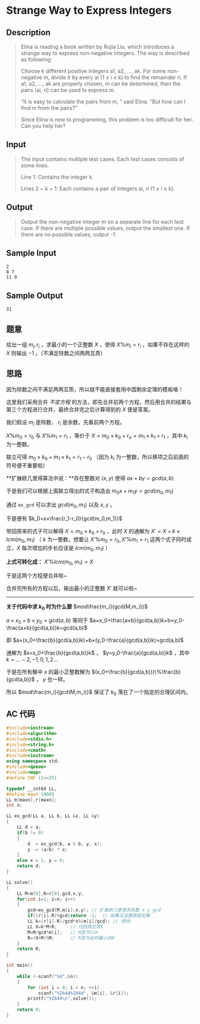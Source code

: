 # Strange Way to Express Integers

## **Description**

> Elina is reading a book written by Rujia Liu, which introduces a strange way to express non-negative integers. The way is described as following:
>
> Choose k different positive integers a1, a2, …, ak. For some non-negative m, divide it by every ai (1 ≤ i ≤ k) to find the remainder ri. If a1, a2, …, ak are properly chosen, m can be determined, then the pairs (ai, ri) can be used to express m.
>
> “It is easy to calculate the pairs from m, ” said Elina. “But how can I find m from the pairs?”
>
> Since Elina is new to programming, this problem is too difficult for her. Can you help her?



## **Input**

> The input contains multiple test cases. Each test cases consists of some lines.
>
> Line 1: Contains the integer k.
>
> Lines 2 ~ k + 1: Each contains a pair of integers ai, ri (1 ≤ i ≤ k).



## **Output**

> Output the non-negative integer m on a separate line for each test case. If there are multiple possible values, output the smallest one. If there are no possible values, output -1.



## **Sample Input**

    2
    8 7
    11 9



## **Sample Output**

    31



## **题意**

给出一组 $m_i,r_i$ ，求最小的一个正整数 $X$ ，使得 $X\%m_i=r_i$ ，如果不存在这样的 $X$ 则输出 $-1$ 。（不满足除数之间两两互质）



## **思路**

因为除数之间不满足两两互质，所以就不能直接套用中国剩余定理的模板咯！

这里我们采用合并 *不定方程* 的方法，即先合并前两个方程，然后用合并的结果与第三个方程进行合并，最终合并完之后计算得到的 $X$ 便是答案。



我们假设 $m_i$ 是除数， $r_i$ 是余数，先看前两个方程。

$X\%m_0=r_0$ 与 $X\%m_1=r_1$ ，等价于 $X=m_0×k_0+r_o=m_1×k_1+r_1$ ，其中 $k_i$ 为一整数。

联立可得 $m_0×k_0+m_1×k_1=r_1-r_0$ （因为 $k_i$ 为一整数，所以移项之后前面的符号便不重要啦）



**扩展欧几里得算法中说：**存在整数对 $(x,y)$ 使得 $ax+by=gcd(a,b)$

于是我们可以根据上面联立得出的式子构造出 $m_0x+m_1y=gcd(m_0,m_1)$



通过 `ex_gcd` 可以求出 $gcd(m_0,m_1)$ 以及 $x,y$  。

于是便有 $k_0=x×\frac{r_1-r_0}{gcd(m_0,m_1)}$ 

带回原来的式子可以解得 $X=m_0×k_0+r_0$ ，此时 $X$ 的通解为 $X'=X+k×lcm(m_0,m_1)$ （ $k$ 为一整数，想要让 $X'\%m_0=r_0,X'\%m_1=r_1$ 这两个式子同时成立，$X$ 每次增加的步长应该是 $lcm(m_0,m_1)$ ）

**上式可转化成：** $X'\%lcm(m_0,m_1)=X$



于是这两个方程便合并啦~

合并完所有的方程以后，输出最小的正整数 $X'$ 就可以啦~

---

**关于代码中求 $k_0$ 时为什么要** $mod\frac{m_i}{gcd(M,m_i)}$

$a×x_0+b×y_0=gcd(a,b)$ 等同于 $a×x_0+\frac{a×b}{gcd(a,b)}k+b×y_0-\frac{a×b}{gcd(a,b)}k=gcd(a,b)$

即 $a×(x_0+\frac{b}{gcd(a,b)}k)+b×(y_0-\frac{a}{gcd(a,b)}k)=gcd(a,b)$

通解为 $x=x_0+\frac{b}{gcd(a,b)}k$ ， $y=y_0-\frac{a}{gcd(a,b)}k$ ，其中 $k=...-2,-1,0,1,2...$

于是在所有解中 $x$ 的最小正整数解为 $(x_0+\frac{b}{gcd(a,b)})\%\frac{b}{gcd(a,b)}$ ， $y$ 也一样。

所以 $mod\frac{m_i}{gcd(M,m_i)}$ 保证了 $k_0$ 落在了一个指定的合理区间内。



## **AC 代码**

```cpp
#include<iostream>
#include<algorithm>
#include<stdio.h>
#include<string.h>
#include<cmath>
#include<iostream>
using namespace std;
#include<queue>
#include<map>
#define INF (1<<25)

typedef __int64 LL;
#define maxn 10005
LL m[maxn],r[maxn];
int n;

LL ex_gcd(LL a, LL b, LL &x, LL &y)
{
    LL d = a;
    if(b != 0)
    {
        d  = ex_gcd(b, a % b, y, x);
        y -= (a/b) * x;
    }
    else x = 1, y = 0;
    return d;
}

LL solve()
{
    LL M=m[0],R=r[0],gcd,x,y;
    for(int i=1; i<n; i++)
    {
        gcd=ex_gcd(M,m[i],x,y); // 扩展欧几里得求系数 x y gcd
        if((r[i]-R)%gcd)return -1;  // 如果无法整除即无解
        LL k=(r[i]-R)/gcd*x%(m[i]/gcd); // 求k0
        LL X=k*M+R;     // 代回原式求X
        M=M/gcd*m[i];   // M变为lcm
        R=(X+M)%M;      // R变为此时最小的X
    }
    return R;
}

int main()
{
    while (~scanf("%d",&n))
    {
        for (int i = 0; i < n; ++i)
            scanf("%I64d%I64d", &m[i], &r[i]);
        printf("%I64d\n",solve());
    }
    return 0;
}
```

